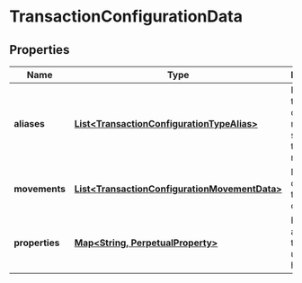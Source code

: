 

# TransactionConfigurationData

## Properties

Name | Type | Description | Notes
------------ | ------------- | ------------- | -------------
**aliases** | [**List&lt;TransactionConfigurationTypeAlias&gt;**](TransactionConfigurationTypeAlias.md) | List of transaction codes that map to this specific transaction model | 
**movements** | [**List&lt;TransactionConfigurationMovementData&gt;**](TransactionConfigurationMovementData.md) | Movement data for the transaction code | 
**properties** | [**Map&lt;String, PerpetualProperty&gt;**](PerpetualProperty.md) | Properties attached to the underlying holding. |  [optional]



